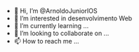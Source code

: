 - 👋 Hi, I’m @ArnoldoJuniorIOS
- 👀 I’m interested in desenvolvimento Web
- 🌱 I’m currently learning ...
- 💞️ I’m looking to collaborate on ...
- 📫 How to reach me ...

<!---
ArnoldoJuniorIOS/ArnoldoJuniorIOS is a ✨ special ✨ repository because its `README.md` (this file) appears on your GitHub profile.
You can click the Preview link to take a look at your changes.
--->

